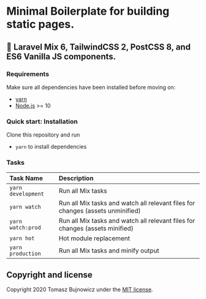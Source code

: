 # Minimal Boilerplate for building static pages.

## 🚀 Laravel Mix 6, TailwindCSS 2, PostCSS 8, and ES6 Vanilla JS components.

### Requirements
Make sure all dependencies have been installed before moving on:

* [yarn](https://yarnpkg.com/lang/en/)
* [Node.js](https://nodejs.org/en/download/) >= 10

### Quick start: Installation
Clone this repository and run
- `yarn` to install dependencies

### Tasks
| Task Name | Description
| :------------- | :------------- |
| `yarn development` | Run all Mix tasks
| `yarn watch` | Run all Mix tasks and watch all relevant files for changes (assets unminified)
| `yarn watch:prod` | Run all Mix tasks and watch all relevant files for changes (assets minified)
| `yarn hot` | Hot module replacement
| `yarn production` | Run all Mix tasks and minify output

## Copyright and license
Copyright 2020 Tomasz Bujnowicz under the [MIT license](http://opensource.org/licenses/MIT).

